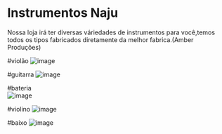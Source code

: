 # Instrumentos Naju
  Nossa loja irá ter diversas váriedades de instrumentos para você,temos todos os tipos 
  fabricados diretamente da melhor fabrica.(Amber Produções)
  
#violão
![image](https://github.com/user-attachments/assets/7e6e9c3e-80af-4385-9e46-308202a3c96c)



  #guitarra
 ![image](https://github.com/user-attachments/assets/1521bdb2-9b94-450f-a62a-54b48fe7ad85)


   
  #bateria     
  ![image](https://github.com/user-attachments/assets/ddb31a01-f1ca-4536-b828-fb9b4586a14c)



  #violino
![image](https://github.com/user-attachments/assets/47187afa-1424-42de-a4bb-670335dd0c31)



#baixo
![image](https://github.com/user-attachments/assets/4efc4a90-7260-438e-8fa1-f3804915602f)
